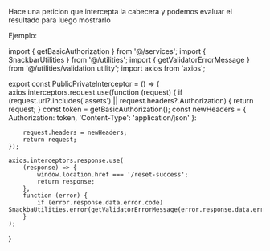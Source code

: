 Hace una peticion que intercepta la cabecera y podemos evaluar el resultado para luego mostrarlo

Ejemplo:

import { getBasicAuthorization } from '@/services';
import { SnackbarUtilities } from '@/utilities';
import { getValidatorErrorMessage } from '@/utilities/validation.utility';
import axios from 'axios';

export const PublicPrivateInterceptor = () => {
    axios.interceptors.request.use(function (request) {
        if (request.url?.includes('assets') || request.headers?.Authorization) {
            return request;
        }
        const token = getBasicAuthorization();
        const newHeaders = {
            Authorization: token,
            'Content-Type': 'application/json'
        }:

        request.headers = newHeaders;
        return request;
    });

    axios.interceptors.response.use(
        (response) => {
            window.location.href === '/reset-success';
            return response;
        },
        function (error) {
            if (error.response.data.error.code) SnackbaUtilities.error(getValidatorErrorMessage(error.response.data.error.code))
        }
    );
}
